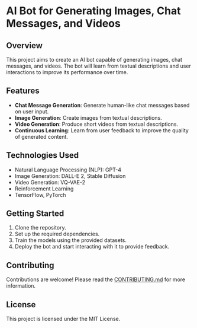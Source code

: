 # AI Bot for Generating Images, Chat Messages, and Videos

## Overview
This project aims to create an AI bot capable of generating images, chat messages, and videos. The bot will learn from textual descriptions and user interactions to improve its performance over time.

## Features
- **Chat Message Generation**: Generate human-like chat messages based on user input.
- **Image Generation**: Create images from textual descriptions.
- **Video Generation**: Produce short videos from textual descriptions.
- **Continuous Learning**: Learn from user feedback to improve the quality of generated content.

## Technologies Used
- Natural Language Processing (NLP): GPT-4
- Image Generation: DALL-E 2, Stable Diffusion
- Video Generation: VQ-VAE-2
- Reinforcement Learning
- TensorFlow, PyTorch

## Getting Started
1. Clone the repository.
2. Set up the required dependencies.
3. Train the models using the provided datasets.
4. Deploy the bot and start interacting with it to provide feedback.

## Contributing
Contributions are welcome! Please read the [CONTRIBUTING.md](CONTRIBUTING.md) for more information.

## License
This project is licensed under the MIT License.
